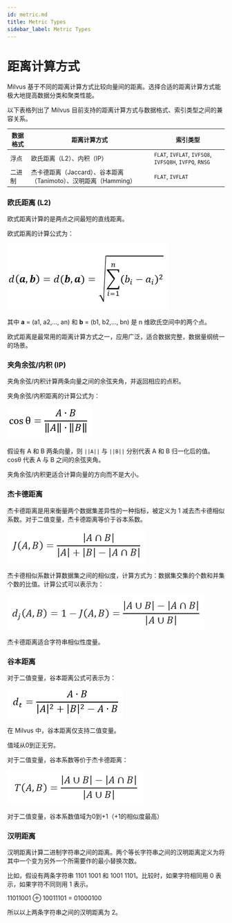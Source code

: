 ```yaml
---
id: metric.md
title: Metric Types
sidebar_label: Metric Types
---
```


# 距离计算方式

Milvus 基于不同的距离计算方式比较向量间的距离。选择合适的距离计算方式能极大地提高数据分类和聚类性能。

以下表格列出了 Milvus 目前支持的距离计算方式与数据格式、索引类型之间的兼容关系。

| 数据格式 | 距离计算方式                                                 | 索引类型                                               |
| -------- | ------------------------------------------------------------ | ------------------------------------------------------ |
| 浮点     | 欧氏距离（L2）、内积（IP）                                   | `FLAT`, `IVFLAT`, `IVFSQ8`, `IVFSQ8H`, `IVFPQ`, `RNSG` |
| 二进制   | 杰卡德距离（Jaccard）、谷本距离（Tanimoto）、汉明距离（Hamming） | `FLAT`, `IVFLAT`                                       |

### 欧氏距离 (L2)

欧式距离计算的是两点之间最短的直线距离。

欧式距离的计算公式为：

![euclidean](../../../assets/euclidean_metric.png)

其中 **a** = (a1, a2,..., an) 和 **b** = (b1, b2,..., bn) 是 n 维欧氏空间中的两个点。 

欧式距离是最常用的距离计算方式之一，应用广泛，适合数据完整，数据量纲统一的场景。

### 夹角余弦/内积 (IP)

夹角余弦/内积计算两条向量之间的余弦夹角，并返回相应的点积。

夹角余弦/内积距离的计算公式为：

![ip](../../../assets/ip_metric.png)

假设有 A 和 B 两条向量，则 `||A||` 与 `||B||` 分别代表 A 和 B 归一化后的值。cosθ 代表 A 与 B 之间的余弦夹角。

夹角余弦/内积更适合计算向量的方向而不是大小。

### 杰卡德距离

杰卡德距离是用来衡量两个数据集差异性的一种指标，被定义为 1 减去杰卡德相似系数。对于二值变量，杰卡德距离等价于谷本系数。

![Jaccard similarity coefficient](../../../assets/jaccard_coeff.png)

杰卡德相似系数计算数据集之间的相似度，计算方式为：数据集交集的个数和并集个数的比值。计算公式可以表示为：

![Jaccard distance](../../../assets/jaccard_dist.png)

杰卡德距离适合字符串相似性度量。

### 谷本距离

对于二值变量，谷本距离公式可表示为：

![tanimoto distance](../../../assets/tanimoto_dist.png)

在 Milvus 中，谷本距离仅支持二值变量。

值域从0到正无穷。

对于二值变量，谷本系数等价于杰卡德距离：

![tanimoto coefficient](../../../assets/tanimoto_coeff.png)

对于二值变量，谷本系数值域为0到+1（+1的相似度最高）

### 汉明距离

汉明距离计算二进制字符串之间的距离。两个等长字符串之间的汉明距离定义为将其中一个变为另外一个所需要作的最小替换次数。 

比如，假设有两条字符串 1101 1001 和 1001 1101。比较时，如果字符相同用 0 表示，如果字符不同则用 1 表示。

11011001 ⊕ 10011101 = 01000100

所以以上两条字符串之间的汉明距离为 2。

